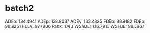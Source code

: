 # batch2

ADEb: 134.4941
ADEp: 138.8037
ADEv: 133.4825
FDEb: 98.9182
FDEp: 98.9251
FDEv: 97.7906
Rank: 1743
WSADE: 136.7913
WSFDE: 98.6967